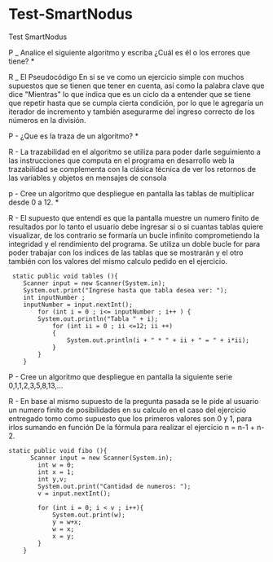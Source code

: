 # Test-SmartNodus
Test SmartNodus


P _ Analice el siguiente algoritmo y escriba ¿Cuál es él o los errores que tiene? *

R _ El Pseudocódigo En si se ve como un ejercicio simple con muchos supuestos que se tienen que tener en cuenta, así como la palabra clave que dice "Mientras"
lo que indica que es un ciclo da a entender que se tiene que repetir hasta que se cumpla cierta condición, por lo que le agregaría un iterador de incremento y 
también asegurarme del ingreso correcto de los números en la división.



P - ¿Que es la traza de un algoritmo? *

R - La trazabilidad en el algoritmo se utiliza para poder darle seguimiento a las instrucciones que computa en el programa en desarrollo web la trazabilidad
se complementa con la clásica técnica de ver los retornos de las variables y objetos en mensajes de consola



p - Cree un algoritmo que despliegue en pantalla las tablas de multiplicar desde 0 a 12. *

R - El supuesto que entendí es que la pantalla muestre un numero finito de resultados por lo tanto el usuario debe ingresar si o si cuantas tablas quiere 
visualizar, de los contrario se formaría un bucle infinito comprometiendo la integridad y el rendimiento del programa. Se utiliza un doble bucle for para poder
trabajar con los indices de las tablas que se mostrarán y el otro también con los valores del mismo calculo pedido en el ejercicio.

````
 static public void tables (){
    Scanner input = new Scanner(System.in);
    System.out.print("Ingrese hasta que tabla desea ver: ");
    int inputNumber ;
    inputNumber = input.nextInt();
        for (int i = 0 ; i<= inputNumber ; i++ ) {
        System.out.println("Tabla " + i);
            for (int ii = 0 ; ii <=12; ii ++)
            {
                System.out.println(i + " * " + ii + " = " + i*ii);
            }
        }
    }
````
    
P - Cree un algoritmo que despliegue en pantalla la siguiente serie 0,1,1,2,3,5,8,13,…

R - En base al mismo supuesto de la pregunta pasada se le pide al usuario un numero finito de posibilidades en su 
    calculo en el caso del ejercicio entregado tomo como supuesto que los primeros valores son 0 y 1, para irlos sumando en función 
    De la fórmula para realizar el ejercicio  n = n-1 + n-2.
    
    
```` 
static public void fibo (){
      Scanner input = new Scanner(System.in);
        int w = 0;
        int x = 1;
        int y,v;
        System.out.print("Cantidad de numeros: ");
        v = input.nextInt();
        
        for (int i = 0; i < v ; i++){
            System.out.print(w);
            y = w+x;
            w = x;
            x = y;
        }  
    }
````
